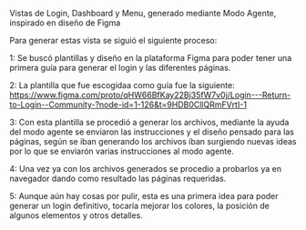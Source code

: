 Vistas de Login, Dashboard y Menu, generado mediante Modo Agente, inspirado en diseño de Figma

Para generar estas vista se siguió el siguiente proceso:

1: Se buscó plantillas y diseño en la plataforma Figma para poder tener una primera guía para generar el login y las diferentes páginas.

2: La plantilla que fue escogidaa como guía fue la siguiente: https://www.figma.com/proto/qHW66BfKay22Bj35fW7v0j/Login---Return-to-Login--Community-?node-id=1-126&t=9HDB0CllQRmFVrtI-1

3: Con esta plantilla se procedió a generar los archivos, mediante la ayuda del modo agente se enviaron las instrucciones y el diseño pensado para las páginas, según se iban generando los archivos iban surgiendo nuevas ideas por lo que se enviarón varias instrucciones al modo agente.

4: Una vez ya con los archivos generados se procedio a probarlos ya en navegador dando como resultado las páginas requeridas.

5: Aunque aún hay cosas por pulir, esta es una primera idea para poder generar un login definitivo, tocaría mejorar los colores, la posición de algunos elementos y otros detalles.

